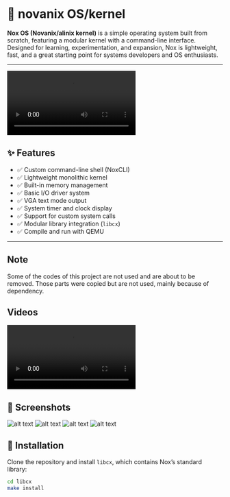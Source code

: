 # 🌌 novanix OS/kernel


**Nox OS (Novanix/alinix kernel)** is a simple operating system built from scratch, featuring a modular kernel with a command-line interface. Designed for learning, experimentation, and expansion, Nox is lightweight, fast, and a great starting point for systems developers and OS enthusiasts.

---
<video controls src="REC-20250925184217.mp4" title="Title"></video>

## ✨ Features

- ✅ Custom command-line shell (NoxCLI)
- ✅ Lightweight monolithic kernel
- ✅ Built-in memory management
- ✅ Basic I/O driver system
- ✅ VGA text mode output
- ✅ System timer and clock display
- ✅ Support for custom system calls
- ✅ Modular library integration (`libcx`)
- ✅ Compile and run with QEMU

---


## Note
Some of the codes of this project are not used and are about to be removed. Those parts were copied but are not used, mainly because of dependency. 


## Videos 
<video controls src="REC-20250925184217.mov" title="Title"></video>

## 📸 Screenshots
![alt text](<etc/photos/Screenshot 2025-07-05 at 10.11.10 PM.png>)
![alt text](<etc/Screenshot 2025-07-14 at 2.42.55 PM.png>)
![alt text](<etc/photos/Screenshot 2025-09-25 at 6.59.57 PM.png>)
![alt text](<etc/photos/Screenshot 2025-09-25 at 6.59.45 PM.png>)
## 🚀 Installation

Clone the repository and install `libcx`, which contains Nox’s standard library:

```bash
cd libcx
make install
